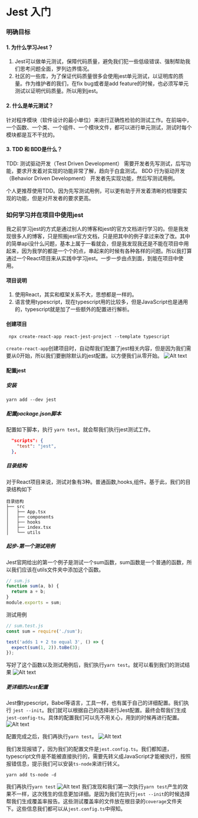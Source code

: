 # Jest 入门
### 明确目标
#### 1. 为什么学习Jest？
1. Jest可以做单元测试，保障代码质量，避免我们犯一些低级错误、强制帮助我们思考问题全面，罗列边界情况。
2. 社区的一些库，为了保证代码质量很多会使用jest单元测试，以证明库的质量。作为维护者的我们，在fix bug或者是add feature的时候，也必须写单元测试以证明代码质量。所以用到jest。
#### 2. 什么是单元测试？
针对程序模块（软件设计的最小单位）来进行正确性检验的测试工作。在前端中，一个函数、一个类、一个组件、一个模块文件，都可以进行单元测试，测试时每个模块都是互不干扰的。
#### 3. TDD 和 BDD是什么？
TDD: 测试驱动开发（Test Driven Development）
需要开发者先写测试，后写功能，要求开发着对实现的功能非常了解，趋向于白盒测试。
BDD 行为驱动开发（Behavior Driven Development）
开发者先实现功能，然后写测试用例。

个人更推荐使用TDD。因为先写测试用例，可以更有助于开发着清晰的梳理要实现的功能，但是对开发者的要求更高。

### 如何学习并在项目中使用jest
我之前学习jest的方式是通过别人的博客和jest的官方文档进行学习的。但是我发现很多人的博客，只是照搬jest官方文档，只是把其中的例子拿过来改了改。其中的简单api没什么问题，基本上属于一看就会，但是我发现我还是不能在项目中用起来，因为我学的都是一个个的点，串起来的时候有各种各样的问题。所以我打算通过一个React项目来从实践中学习jest。一步一步由点到面，到能在项目中使用。

#### 项目说明
1. 使用React，其实和框架关系不大，思想都是一样的。
2. 语言使用typescript，现在typescript用的比较多，但是JavaScript也是通用的，typescript就是加了一些额外的配置进行解析。
#### 创建项目

```
 npx create-react-app react-jest-project --template typescript
```
`create-react-app`创建项目时，自动帮我们配置了jest相关内容，但是因为我们需要从0开始，所以我们要删除默认的jest配置。以方便我们从零开始。
![Alt text](image.png)

#### 配置jest
##### 安装

```yarn
yarn add --dev jest
```

##### 配置package.json脚本
配置如下脚本，执行 `yarn test`。就会帮我们执行jest测试工作。
```json
  "scripts": {
    "test": "jest",
  },
```

##### 目录结构
对于React项目来说，测试对象有3种。普通函数,hooks,组件。基于此，我们的目录结构如下

```tree
目录结构
├── src
│   ├── App.tsx
│   ├── components
│   ├── hooks 
│   ├── index.tsx
│   └── utils 
```

##### 起步-第一个测试用例
Jest官网给出的第一个例子是测试一个sum函数，sum函数是一个普通的函数，所以我们应该在utils文件夹中添加这个函数。

```js
// sum.js
function sum(a, b) {
  return a + b;
}
module.exports = sum;
```

测试用例
```js
// sum.test.js
const sum = require('./sum');

test('adds 1 + 2 to equal 3', () => {
  expect(sum(1, 2)).toBe(3);
});
```

写好了这个函数以及测试用例后，我们执行`yarn test`。就可以看到我们的测试结果
![Alt text](image-1.png)

##### 更详细的Jest配置
Jest像typescript，Babel等语言，工具一样，也有属于自己的详细配置。我们执行
`jest --init`。我们就可以根据自己的选择进行Jest配置。最终会帮我们生成`jest-config-ts`。具体的配置我们可以先不用关心，用到的时候再进行配置。
![Alt text](image-2.png)

配置完成之后，我们再执行`yarn test`。
![Alt text](image-3.png)

我们发现报错了，因为我们的配置文件是`jest.config.ts`。我们都知道，typescript文件是不能被直接执行的，需要先转义成JavaScript才能被执行，按照报错信息，提示我们可以安装`ts-node`来进行转义。

```yarn
yarn add ts-node -d
```

我们再执行`yarn test`
![Alt text](image-4.png)
我们发现和我们第一次执行`yarn test`产生的效果不一样，这次残生的信息更加详细。是因为我们在执行`jest --init`的时候选择帮我们生成覆盖率报告。这些测试覆盖率的文件放在根目录的`coverage`文件夹下。这些信息我们都可以从`jest.config.ts`中得知。
